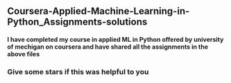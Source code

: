 ## Coursera-Applied-Machine-Learning-in-Python_Assignments-solutions
#### I have completed my course in applied ML in Python offered by university of mechigan on coursera and have shared all the assignments in the above files
### Give some stars if this was helpful to you
